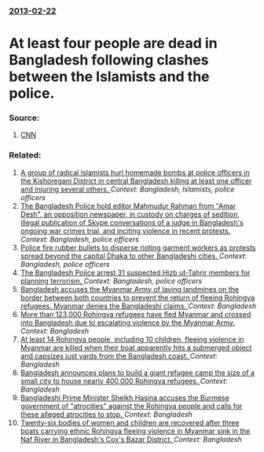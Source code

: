 ### [2013-02-22](/news/2013/02/22/index.md)

# At least four people are dead in Bangladesh following clashes between the Islamists and the police. 




### Source:

1. [CNN](http://www.cnn.com/2013/02/22/world/asia/bangladesh-islamists-police)

### Related:

1. [A group of radical Islamists hurl homemade bombs at police officers in the Kishoreganj District in central Bangladesh killing at least one officer and injuring several others. ](/news/2016/07/7/a-group-of-radical-islamists-hurl-homemade-bombs-at-police-officers-in-the-kishoreganj-district-in-central-bangladesh-killing-at-least-one-o.md) _Context: Bangladesh, Islamists, police officers_
2. [The Bangladesh Police hold editor Mahmudur Rahman from "Amar Desh", an opposition newspaper, in custody on charges of sedition, illegal publication of Skype conversations of a judge in Bangladesh's ongoing war crimes trial, and inciting violence in recent protests. ](/news/2013/04/11/the-bangladesh-police-hold-editor-mahmudur-rahman-from-amar-desh-an-opposition-newspaper-in-custody-on-charges-of-sedition-illegal-publ.md) _Context: Bangladesh, police officers_
3. [Police fire rubber bullets to disperse rioting garment workers as protests spread beyond the capital Dhaka to other Bangladeshi cities. ](/news/2010/07/31/police-fire-rubber-bullets-to-disperse-rioting-garment-workers-as-protests-spread-beyond-the-capital-dhaka-to-other-bangladeshi-cities.md) _Context: Bangladesh, police officers_
4. [ The Bangladesh Police arrest 31 suspected Hizb ut-Tahrir members for planning terrorism. ](/news/2009/04/17/the-bangladesh-police-arrest-31-suspected-hizb-ut-tahrir-members-for-planning-terrorism.md) _Context: Bangladesh, police officers_
5. [Bangladesh accuses the Myanmar Army of laying landmines on the border between both countries to prevent the return of fleeing Rohingya refugees. Myanmar denies the Bangladeshi claims. ](/news/2017/09/6/bangladesh-accuses-the-myanmar-army-of-laying-landmines-on-the-border-between-both-countries-to-prevent-the-return-of-fleeing-rohingya-refug.md) _Context: Bangladesh_
6. [More than 123,000 Rohingya refugees have fled Myanmar and crossed into Bangladesh due to escalating violence by the Myanmar Army. ](/news/2017/09/5/more-than-123-000-rohingya-refugees-have-fled-myanmar-and-crossed-into-bangladesh-due-to-escalating-violence-by-the-myanmar-army.md) _Context: Bangladesh_
7. [At least 14 Rohingya people, including 10 children, fleeing violence in Myanmar are killed when their boat apparently hits a submerged object and capsizes just yards from the Bangladesh coast. ](/news/2017/09/28/at-least-14-rohingya-people-including-10-children-fleeing-violence-in-myanmar-are-killed-when-their-boat-apparently-hits-a-submerged-objec.md) _Context: Bangladesh_
8. [Bangladesh announces plans to build a giant refugee camp the size of a small city to house nearly 400,000 Rohingya refugees. ](/news/2017/09/16/bangladesh-announces-plans-to-build-a-giant-refugee-camp-the-size-of-a-small-city-to-house-nearly-400-000-rohingya-refugees.md) _Context: Bangladesh_
9. [Bangladeshi Prime Minister Sheikh Hasina accuses the Burmese government of "atrocities" against the Rohingya people and calls for these alleged atrocities to stop. ](/news/2017/09/12/bangladeshi-prime-minister-sheikh-hasina-accuses-the-burmese-government-of-atrocities-against-the-rohingya-people-and-calls-for-these-alle.md) _Context: Bangladesh_
10. [Twenty-six bodies of women and children are recovered after three boats carrying ethnic Rohingya fleeing violence in Myanmar sink in the Naf River in Bangladesh's Cox's Bazar District. ](/news/2017/08/31/twenty-six-bodies-of-women-and-children-are-recovered-after-three-boats-carrying-ethnic-rohingya-fleeing-violence-in-myanmar-sink-in-the-naf.md) _Context: Bangladesh_
